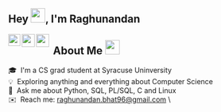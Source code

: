 ## Hey <img src="https://github.com/TheDudeThatCode/TheDudeThatCode/blob/master/Assets/Hi.gif" width="29px">, I'm Raghunandan 

<a href="https://www.linkedin.com/in/raghunandan-bhat/">
  <img align="left" width="24px" src="https://cdn-icons-png.flaticon.com/512/174/174857.png"  />
</a>
<a href="https://twitter.com/rb01001">
  <img align="left" width="26px" src="https://logodownload.org/wp-content/uploads/2014/09/twitter-logo-6.png" />
</a>
<a href="mailto:raghunandan.bhat96@gmail.com">
  <img align="left" width="26px" src="https://cdn-icons-png.flaticon.com/512/281/281769.png" />
</a>

## &nbsp;About Me <img src="https://github.com/TheDudeThatCode/TheDudeThatCode/blob/master/Assets/Developer.gif" width="29px">

🎓 &nbsp;I'm a CS grad student at Syracuse Uninversity\
💡 &nbsp;Exploring anything and everything about Computer Science\
💬 &nbsp;Ask me about Python, SQL, PL/SQL, C and Linux\
✉️ &nbsp;Reach me: raghunandan.bhat96@gmail.com \
